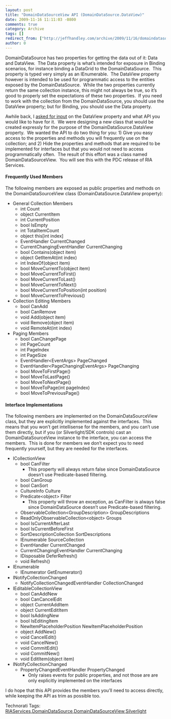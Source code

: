 ```yaml
---
layout: post
title: "DomainDataSourceView API (DomainDataSource.DataView)"
date: 2009-11-16 11:11:03 -0800
comments: true
category: Archive
tags: []
redirect_from: ["http://jeffhandley.com/archive/2009/11/16/domaindatasourceview-again.aspx"]
author: 0
---
```

<!-- more -->
<p>DomainDataSource has two properties for getting the data out of it: Data and DataView.  The Data property is what’s intended for exposure in Binding scenarios, for instance binding a DataGrid to the DomainDataSource.  This property is typed very simply as an IEnumerable.  The DataView property however is intended to be used for programmatic access to the entities exposed by the DomainDataSource.  While the two properties currently return the same collection instance, this might not always be true, so it’s good to properly set the expectations of these two properties.  If you need to work with the collection from the DomainDataSource, you should use the DataView property; but for Binding, you should use the Data property.</p>  <p>Awhile back, I <a href="http://jeffhandley.com/archive/2009/07/21/domaindatasource-dataview.aspx" target="_blank">asked for input</a> on the DataView property and what API you would like to have for it.  We were designing a new class that would be created expressly for the purpose of the DomainDataSource.DataView property.  We wanted the API to do two thing for you: 1) Give you easy access to the properties and methods you will frequently use on the collection; and 2) Hide the properties and methods that are required to be implemented for interfaces but that you would not need to access programmatically often.  The result of this effort was a class named DomainDataSourceView.  You will see this with the PDC release of RIA Services.</p>  <h4>Frequently Used Members</h4>  <p>The following members are exposed as public properties and methods on the DomainDataSourceView class (DomainDataSource.DataView property):</p>  <ul>   <li>General Collection Members      <ul>       <li>int Count </li>        <li>object CurrentItem </li>        <li>int CurrentPosition </li>        <li>bool IsEmpty </li>        <li>int TotalItemCount </li>        <li>object this[int index] </li>        <li>EventHandler CurrentChanged </li>        <li>CurrentChangingEventHandler CurrentChanging </li>        <li>bool Contains(object item) </li>        <li>object GetItemAt(int index) </li>        <li>int IndexOf(object item) </li>        <li>bool MoveCurrentTo(object item) </li>        <li>bool MoveCurrentToFirst() </li>        <li>bool MoveCurrentToLast() </li>        <li>bool MoveCurrentToNext() </li>        <li>bool MoveCurrentToPosition(int position) </li>        <li>bool MoveCurrentToPrevious() </li>     </ul>   </li>    <li>Collection Editing Members      <ul>       <li>bool CanAdd </li>        <li>bool CanRemove </li>        <li>void Add(object item) </li>        <li>void Remove(object item) </li>        <li>void RemoteAt(int index) </li>     </ul>   </li>    <li>Paging Members      <ul>       <li>bool CanChangePage </li>        <li>int PageCount </li>        <li>int PageIndex </li>        <li>int PageSize </li>        <li>EventHandler&lt;EventArgs&gt; PageChanged </li>        <li>EventHandler&lt;PageChangingEventArgs&gt; PageChanging </li>        <li>bool MoveToFirstPage() </li>        <li>bool MoveToLastPage() </li>        <li>bool MoveToNextPage() </li>        <li>bool MoveToPage(int pageIndex) </li>        <li>bool MoveToPreviousPage() </li>     </ul>   </li> </ul>  <h4>Interface Implementations</h4>  <p>The following members are implemented on the DomainDataSourceView class, but they are explicitly implemented against the interfaces.  This means that you won’t get intellisense for the members, and you can’t use them directly, but if you (or Silverlight/SDK controls) cast an DomainDataSourceView instance to the interface, you can access the members.  This is done for members we don’t expect you to need frequently yourself, but they are needed for the interfaces.</p>  <ul>   <li>ICollectionView      <ul>       <li>bool CanFilter          <ul>           <li>This property will always return false since DomainDataSource doesn’t use Predicate-based filtering. </li>         </ul>       </li>        <li>bool CanGroup </li>        <li>bool CanSort </li>        <li>CultureInfo Culture </li>        <li>Predicate&lt;object&gt; Filter          <ul>           <li>This property will throw an exception, as CanFilter is always false since DomainDataSource doesn’t use Predicate-based filtering. </li>         </ul>       </li>        <li>ObservableCollection&lt;GroupDescription&gt; GroupDescriptions </li>        <li>ReadOnlyObservableCollection&lt;object&gt; Groups </li>        <li>bool IsCurrentAfterLast </li>        <li>bool IsCurrentBeforeFirst </li>        <li>SortDescriptionCollection SortDescriptions </li>        <li>IEnumerable SourceCollection </li>        <li>EventHandler CurrentChanged </li>        <li>CurrentChangingEventHandler CurrentChanging </li>        <li>IDisposable DeferRefresh() </li>        <li>void Refresh() </li>     </ul>   </li>    <li>IEnumerable      <ul>       <li>IEnumerator GetEnumerator() </li>     </ul>   </li>    <li>INotifyCollectionChanged      <ul>       <li>NotifyCollectionChangedEventHandler CollectionChanged </li>     </ul>   </li>    <li>IEditableCollectionView      <ul>       <li>bool CanAddNew </li>        <li>bool CanCancelEdit </li>        <li>object CurrentAddItem </li>        <li>object CurrentEditItem </li>        <li>bool IsAddingNew </li>        <li>bool IsEditingItem </li>        <li>NewItemPlaceholderPosition NewItemPlaceholderPosition </li>        <li>object AddNew() </li>        <li>void CancelEdit() </li>        <li>void CancelNew() </li>        <li>void CommitEdit() </li>        <li>void CommitNew() </li>        <li>void EditItem(object item) </li>     </ul>   </li>    <li>INotifyCollectionChanged      <ul>       <li>PropertyChangedEventHandler PropertyChanged          <ul>           <li>Only raises events for public properties, and not those are are only explicitly implemented on the interfaces </li>         </ul>       </li>     </ul>   </li> </ul>  <p>I do hope that this API provides the members you’ll need to access directly, while keeping the API as trim as possible too.</p>  <div style="padding-bottom: 0px; margin: 0px; padding-left: 0px; padding-right: 0px; display: inline; float: none; padding-top: 0px" id="scid:0767317B-992E-4b12-91E0-4F059A8CECA8:75ccf6f9-c0f3-451f-9a5d-d38461b05a96" class="wlWriterEditableSmartContent">Technorati Tags: <a href="http://technorati.com/tags/RIAServices" rel="tag">RIAServices</a>,<a href="http://technorati.com/tags/DomainDataSource" rel="tag">DomainDataSource</a>,<a href="http://technorati.com/tags/DomainDataSourceView" rel="tag">DomainDataSourceView</a>,<a href="http://technorati.com/tags/Silverlight" rel="tag">Silverlight</a></div>

